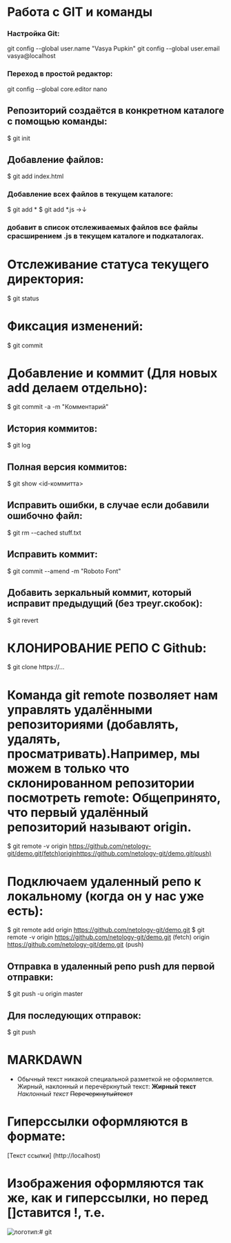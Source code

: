 # Работа с GIT и команды
### Настройка Git:
git config --global user.name "Vasya Pupkin"
git config --global user.email vasya@localhost
### Переход в простой редактор:
git config --global core.editor nano
## Репозиторий создаётся в конкретном каталоге с помощью команды:
$ git init
## Добавление файлов:
$ git add index.html
### Добавление всех файлов в текущем каталоге:
$ git add *
$ git add *.js →↓
### добавит в список отслеживаемых файлов все файлы срасширением .js в текущем каталоге и подкаталогах.
# Отслеживание статуса текущего директория:
$ git status
# Фиксация изменений:
$ git commit
# Добавление и коммит (Для новых add делаем отдельно):
$ git commit -a -m "Комментарий"
## История коммитов:
$ git log
## Полная версия коммитов:
$ git show <id-коммитта>
## Исправить ошибки, в случае если добавили ошибочно файл: 
$ git rm --cached stuff.txt
## Исправить коммит:
$ git commit --amend -m "Roboto Font"
## Добавить зеркальный коммит, который исправит предыдущий (без треуг.скобок):
$ git revert <commit-id> 
# КЛОНИРОВАНИЕ РЕПО С Github:
$ git clone https://...
# Команда git remote позволяет нам управлять удалёнными репозиториями (добавлять, удалять, просматривать).Например, мы можем в только что склонированном репозитории посмотреть remote: Общепринято, что первый удалённый репозиторий называют origin.
$ git remote -v origin https://github.com/netology-git/demo.git(fetch)originhttps://github.com/netology-git/demo.git(push)
# Подключаем удаленный репо к локальному (когда он у нас уже есть):
$ git remote add origin https://github.com/netology-git/demo.git
$ git remote -v 
    origin https://github.com/netology-git/demo.git (fetch)
    origin https://github.com/netology-git/demo.git (push)
## Отправка в удаленный репо push для первой отправки:
$ git push -u origin master
## Для последующих отправок:
$ git push
# MARKDAWN
* Обычный текст никакой специальной разметкой не оформляется.
Жирный, наклонный и перечёркнутый текст: **Жирный текст** *Наклонный текст* ~~Перечеркнутыйтекст~~
# Гиперссылки оформляются в формате:
[Текст ссылки] (http://localhost)
# Изображения оформляются так же, как и гиперссылки, но перед []ставится !, т.е. 
![логотип](url-изображения):# git
